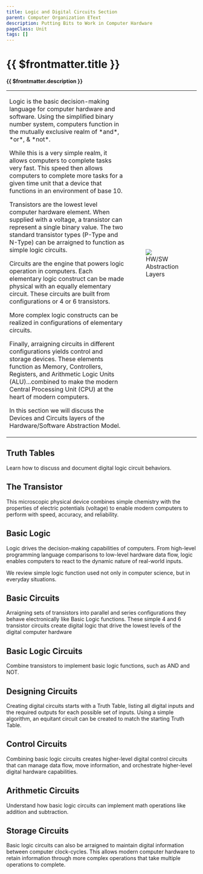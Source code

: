 ```yaml
---
title: Logic and Digital Circuits Section
parent: Computer Organization EText
description: Putting Bits to Work in Computer Hardware
pageClass: Unit
tags: []
---
```


# {{ $frontmatter.title }}
**{{ $frontmatter.description }}**
<table>
    <tr>
        <td style="width:80%" >
        <p>
  Logic is the basic decision-making language for computer hardware and software. Using the simplified binary number system, computers function in the mutually exclusive realm of *and*, *or*, & *not*.

  While this is a very simple realm, it allows computers to complete tasks very fast. This speed then allows computers to complete more tasks for a given time unit that a device that functions in an environment of base 10.

  Transistors are the lowest level computer hardware element. When supplied with a voltage, a transistor can represent a single binary value. The two standard transistor types (P-Type and N-Type) can be arraigned to function as simple logic circuits.

  Circuits are the engine that powers logic operation in computers. Each elementary logic construct can be made physical with an equally elementary circuit. These circuits are built from configurations or 4 or 6 transistors.

  More complex logic constructs can be realized in configurations of elementary circuits.

  Finally, arraigning circuits in different configurations yields control and storage devices. These elements function as Memory, Controllers, Registers, and Arithmetic Logic Units (ALU)...combined to make the modern Central Processing Unit (CPU) at the heart of modern computers.

  In this section we will discuss the Devices and Circuits layers of the Hardware/Software Abstraction Model.
</p></td>
        <td style="width:20%">
          <figure>
            <img src="/images/general/HW-SW_Abstraction-Circuits.png"/>
            <figcaption>HW/SW Abstraction Layers</figcaption>
          </figure>
         </td>
    </tr>
</table>

## Truth Tables
Learn how to discuss and document digital logic circuit behaviors.

## The Transistor
This microscopic physical device combines simple chemistry with the properties of electric potentials (voltage) to enable modern computers to perform with speed, accuracy, and reliability.

## Basic Logic
Logic drives the decision-making capabilities of computers. From high-level programming language comparisons to low-level hardware data flow, logic enables computers to react to the dynamic nature of real-world inputs.

We review simple logic function used not only in computer science, but in everyday situations.

## Basic Circuits
Arraigning sets of transistors into parallel and series configurations they behave electronically like Basic Logic functions. These simple 4 and 6 transistor circuits create digital logic that drive the lowest levels of the digital computer hardware

## Basic Logic Circuits
Combine transistors to implement basic logic functions, such as AND and NOT.

## Designing Circuits
Creating digital circuits starts with a Truth Table, listing all digital inputs and the required outputs for each possible set of inputs. Using a simple algorithm, an equitant circuit can be created to match the starting Truth Table. 

## Control Circuits
Combining basic logic circuits creates higher-level digital control circuits that can manage data flow, move information, and orchestrate higher-level digital hardware capabilities.

## Arithmetic Circuits
Understand how basic logic circuits can implement math operations like addition and subtraction.

## Storage Circuits
Basic logic circuits can also be arraigned to maintain digital information between computer clock-cycles. This allows modern computer hardware to retain information through more complex operations that take multiple operations to complete.
